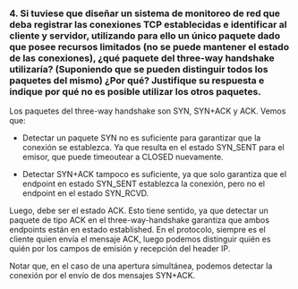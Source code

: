 ### 4. Si tuviese que diseñar un sistema de monitoreo de red que deba registrar las conexiones TCP establecidas e identificar al cliente y servidor, utilizando para ello un único paquete dado que posee recursos limitados (no se puede mantener el estado de las conexiones), ¿qué paquete del three-way handshake utilizaría? (Suponiendo que se pueden distinguir todos los paquetes del mismo) ¿Por qué? Justifique su respuesta e indique por qué no es posible utilizar los otros paquetes.

Los paquetes del three-way handshake son SYN, SYN+ACK y ACK. Vemos que:

- Detectar un paquete SYN no es suficiente para garantizar que la conexión se establezca. Ya que resulta en el estado SYN_SENT para el emisor, que puede timeoutear a CLOSED nuevamente.

- Detectar SYN+ACK tampoco es suficiente, ya que solo garantiza que el endpoint en estado SYN_SENT establezca la conexión, pero no el endpoint en el estado SYN_RCVD.

Luego, debe ser el estado ACK. Esto tiene sentido, ya que detectar un paquete de tipo ACK en el three-way-handshake garantiza que ambos endpoints están en estado established. En el protocolo, siempre es el cliente quien envía el mensaje ACK, luego podemos distinguir quién es quién por los campos de emisión y recepción del header IP. 

Notar que, en el caso de una apertura simultánea, podemos detectar la conexión por el envío de dos mensajes SYN+ACK.